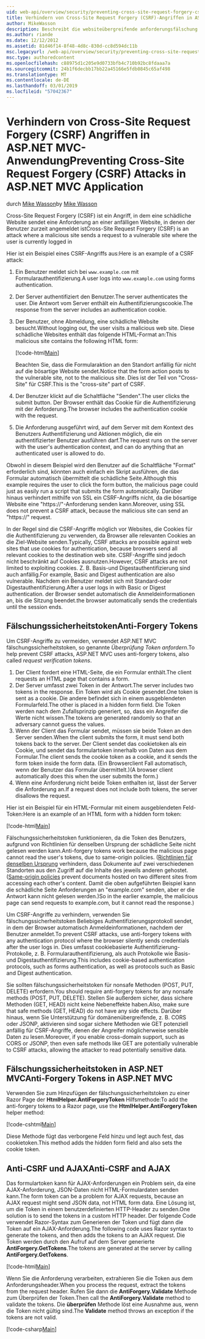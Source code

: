 ```yaml
---
uid: web-api/overview/security/preventing-cross-site-request-forgery-csrf-attacks
title: Verhindern von Cross-Site Request Forgery (CSRF)-Angriffen in ASP.NET MVC
author: MikeWasson
description: Beschreibt die websiteübergreifende anforderungsfälschung (CSRF)-Angriffe und Anti-CSRF-Measures in ASP.NET Web MVC implementiert.
ms.author: riande
ms.date: 12/12/2012
ms.assetid: 81d46f14-8f48-4d8c-830d-cc8d594dc11b
msc.legacyurl: /web-api/overview/security/preventing-cross-site-request-forgery-csrf-attacks
msc.type: authoredcontent
ms.openlocfilehash: c88975d1c205e9d0733bfb4c710b92bc8fdaaa7a
ms.sourcegitcommit: 24b1f6decbb17bb22a45166e5fdb0845c65af498
ms.translationtype: MT
ms.contentlocale: de-DE
ms.lasthandoff: 03/01/2019
ms.locfileid: "57042367"
---
```

<a name="preventing-cross-site-request-forgery-csrf-attacks-in-aspnet-mvc-application"></a><span data-ttu-id="37dab-103">Verhindern von Cross-Site Request Forgery (CSRF) Angriffen in ASP.NET MVC-Anwendung</span><span class="sxs-lookup"><span data-stu-id="37dab-103">Preventing Cross-Site Request Forgery (CSRF) Attacks in ASP.NET MVC Application</span></span>
====================
<span data-ttu-id="37dab-104">durch [Mike Wasson](https://github.com/MikeWasson)</span><span class="sxs-lookup"><span data-stu-id="37dab-104">by [Mike Wasson](https://github.com/MikeWasson)</span></span>

<span data-ttu-id="37dab-105">Cross-Site Request Forgery (CSRF) ist ein Angriff, in dem eine schädliche Website sendet eine Anforderung an einer anfälligen Website, in denen der Benutzer zurzeit angemeldet ist</span><span class="sxs-lookup"><span data-stu-id="37dab-105">Cross-Site Request Forgery (CSRF) is an attack where a malicious site sends a request to a vulnerable site where the user is currently logged in</span></span>

<span data-ttu-id="37dab-106">Hier ist ein Beispiel eines CSRF-Angriffs aus:</span><span class="sxs-lookup"><span data-stu-id="37dab-106">Here is an example of a CSRF attack:</span></span>

1. <span data-ttu-id="37dab-107">Ein Benutzer meldet sich bei `www.example.com` mit Formularauthentifizierung.</span><span class="sxs-lookup"><span data-stu-id="37dab-107">A user logs into `www.example.com` using forms authentication.</span></span>
2. <span data-ttu-id="37dab-108">Der Server authentifiziert den Benutzer.</span><span class="sxs-lookup"><span data-stu-id="37dab-108">The server authenticates the user.</span></span> <span data-ttu-id="37dab-109">Die Antwort vom Server enthält ein Authentifizierungscookie.</span><span class="sxs-lookup"><span data-stu-id="37dab-109">The response from the server includes an authentication cookie.</span></span>
3. <span data-ttu-id="37dab-110">Der Benutzer, ohne Abmeldung, eine schädliche Website besucht.</span><span class="sxs-lookup"><span data-stu-id="37dab-110">Without logging out, the user visits a malicious web site.</span></span> <span data-ttu-id="37dab-111">Diese schädliche Websites enthält das folgende HTML-Format an:</span><span class="sxs-lookup"><span data-stu-id="37dab-111">This malicious site contains the following HTML form:</span></span> 

    [!code-html[Main](preventing-cross-site-request-forgery-csrf-attacks/samples/sample1.html)]

    <span data-ttu-id="37dab-112">Beachten Sie, dass die Formularaktion an den Standort anfällig für nicht auf die bösartige Website sendet.</span><span class="sxs-lookup"><span data-stu-id="37dab-112">Notice that the form action posts to the vulnerable site, not to the malicious site.</span></span> <span data-ttu-id="37dab-113">Dies ist der Teil von "Cross-Site" für CSRF.</span><span class="sxs-lookup"><span data-stu-id="37dab-113">This is the "cross-site" part of CSRF.</span></span>
4. <span data-ttu-id="37dab-114">Der Benutzer klickt auf die Schaltfläche "Senden".</span><span class="sxs-lookup"><span data-stu-id="37dab-114">The user clicks the submit button.</span></span> <span data-ttu-id="37dab-115">Der Browser enthält das Cookie für die Authentifizierung mit der Anforderung.</span><span class="sxs-lookup"><span data-stu-id="37dab-115">The browser includes the authentication cookie with the request.</span></span>
5. <span data-ttu-id="37dab-116">Die Anforderung ausgeführt wird, auf dem Server mit dem Kontext des Benutzers Authentifizierung und Aktionen möglich, die ein authentifizierter Benutzer ausführen darf.</span><span class="sxs-lookup"><span data-stu-id="37dab-116">The request runs on the server with the user's authentication context, and can do anything that an authenticated user is allowed to do.</span></span>

<span data-ttu-id="37dab-117">Obwohl in diesem Beispiel wird den Benutzer auf die Schaltfläche "Format" erforderlich sind, könnten auch einfach ein Skript ausführen, die das Formular automatisch übermittelt die schädliche Seite.</span><span class="sxs-lookup"><span data-stu-id="37dab-117">Although this example requires the user to click the form button, the malicious page could just as easily run a script that submits the form automatically.</span></span> <span data-ttu-id="37dab-118">Darüber hinaus verhindert mithilfe von SSL ein CSRF-Angriffs nicht, da die bösartige Website eine "https://"-Anforderung senden kann.</span><span class="sxs-lookup"><span data-stu-id="37dab-118">Moreover, using SSL does not prevent a CSRF attack, because the malicious site can send an "https://" request.</span></span>

<span data-ttu-id="37dab-119">In der Regel sind die CSRF-Angriffe möglich vor Websites, die Cookies für die Authentifizierung zu verwenden, da Browser alle relevanten Cookies an die Ziel-Website senden.</span><span class="sxs-lookup"><span data-stu-id="37dab-119">Typically, CSRF attacks are possible against web sites that use cookies for authentication, because browsers send all relevant cookies to the destination web site.</span></span> <span data-ttu-id="37dab-120">CSRF-Angriffe sind jedoch nicht beschränkt auf Cookies ausnutzen.</span><span class="sxs-lookup"><span data-stu-id="37dab-120">However, CSRF attacks are not limited to exploiting cookies.</span></span> <span data-ttu-id="37dab-121">Z. B. Basis-und Digestauthentifizierung sind auch anfällig.</span><span class="sxs-lookup"><span data-stu-id="37dab-121">For example, Basic and Digest authentication are also vulnerable.</span></span> <span data-ttu-id="37dab-122">Nachdem ein Benutzer meldet sich mit Standard-oder Digestauthentifizierung.</span><span class="sxs-lookup"><span data-stu-id="37dab-122">After a user logs in with Basic or Digest authentication.</span></span> <span data-ttu-id="37dab-123">der Browser sendet automatisch die Anmeldeinformationen an, bis die Sitzung beendet.</span><span class="sxs-lookup"><span data-stu-id="37dab-123">the browser automatically sends the credentials until the session ends.</span></span>

## <a name="anti-forgery-tokens"></a><span data-ttu-id="37dab-124">Fälschungssicherheitstoken</span><span class="sxs-lookup"><span data-stu-id="37dab-124">Anti-Forgery Tokens</span></span>

<span data-ttu-id="37dab-125">Um CSRF-Angriffe zu vermeiden, verwendet ASP.NET MVC fälschungssicherheitstoken, so genannte *Überprüfung Token anfordern*.</span><span class="sxs-lookup"><span data-stu-id="37dab-125">To help prevent CSRF attacks, ASP.NET MVC uses anti-forgery tokens, also called *request verification tokens*.</span></span>

1. <span data-ttu-id="37dab-126">Der Client fordert eine HTML-Seite, die ein Formular enthält.</span><span class="sxs-lookup"><span data-stu-id="37dab-126">The client requests an HTML page that contains a form.</span></span>
2. <span data-ttu-id="37dab-127">Der Server umfasst zwei Token in der Antwort.</span><span class="sxs-lookup"><span data-stu-id="37dab-127">The server includes two tokens in the response.</span></span> <span data-ttu-id="37dab-128">Ein Token wird als Cookie gesendet.</span><span class="sxs-lookup"><span data-stu-id="37dab-128">One token is sent as a cookie.</span></span> <span data-ttu-id="37dab-129">Die andere befindet sich in einem ausgeblendeten Formularfeld.</span><span class="sxs-lookup"><span data-stu-id="37dab-129">The other is placed in a hidden form field.</span></span> <span data-ttu-id="37dab-130">Die Token werden nach dem Zufallsprinzip generiert, so, dass ein Angreifer die Werte nicht wissen.</span><span class="sxs-lookup"><span data-stu-id="37dab-130">The tokens are generated randomly so that an adversary cannot guess the values.</span></span>
3. <span data-ttu-id="37dab-131">Wenn der Client das Formular sendet, müssen sie beide Token an den Server senden.</span><span class="sxs-lookup"><span data-stu-id="37dab-131">When the client submits the form, it must send both tokens back to the server.</span></span> <span data-ttu-id="37dab-132">Der Client sendet das cookietoken als ein Cookie, und sendet das formulartoken innerhalb von Daten aus dem Formular.</span><span class="sxs-lookup"><span data-stu-id="37dab-132">The client sends the cookie token as a cookie, and it sends the form token inside the form data.</span></span> <span data-ttu-id="37dab-133">(Ein Browserclient Fall automatisch, wenn der Benutzer das Formular übermittelt.)</span><span class="sxs-lookup"><span data-stu-id="37dab-133">(A browser client automatically does this when the user submits the form.)</span></span>
4. <span data-ttu-id="37dab-134">Wenn eine Anforderung nicht beide Token enthalten ist, lässt der Server die Anforderung an.</span><span class="sxs-lookup"><span data-stu-id="37dab-134">If a request does not include both tokens, the server disallows the request.</span></span>

<span data-ttu-id="37dab-135">Hier ist ein Beispiel für ein HTML-Formular mit einem ausgeblendeten Feld-Token:</span><span class="sxs-lookup"><span data-stu-id="37dab-135">Here is an example of an HTML form with a hidden form token:</span></span>

[!code-html[Main](preventing-cross-site-request-forgery-csrf-attacks/samples/sample2.html)]

<span data-ttu-id="37dab-136">Fälschungssicherheitstoken funktionieren, da die Token des Benutzers, aufgrund von Richtlinien für denselben Ursprung der schädliche Seite nicht gelesen werden kann.</span><span class="sxs-lookup"><span data-stu-id="37dab-136">Anti-forgery tokens work because the malicious page cannot read the user's tokens, due to same-origin policies.</span></span> <span data-ttu-id="37dab-137">([Richtlinien für denselben Ursprung](http://www.w3.org/Security/wiki/Same_Origin_Policy) verhindern, dass Dokumente auf zwei verschiedenen Standorten aus den Zugriff auf die Inhalte des jeweils anderen gehostet.</span><span class="sxs-lookup"><span data-stu-id="37dab-137">([Same-origin policies](http://www.w3.org/Security/wiki/Same_Origin_Policy) prevent documents hosted on two different sites from accessing each other's content.</span></span> <span data-ttu-id="37dab-138">Damit die oben aufgeführten Beispiel kann die schädliche Seite Anforderungen an "example.com" senden, aber er die Antwort kann nicht gelesen werden.)</span><span class="sxs-lookup"><span data-stu-id="37dab-138">So in the earlier example, the malicious page can send requests to example.com, but it cannot read the response.)</span></span>

<span data-ttu-id="37dab-139">Um CSRF-Angriffe zu verhindern, verwenden Sie fälschungssicherheitstoken Beliebiges Authentifizierungsprotokoll sendet, in dem der Browser automatisch Anmeldeinformationen, nachdem der Benutzer anmeldet.</span><span class="sxs-lookup"><span data-stu-id="37dab-139">To prevent CSRF attacks, use anti-forgery tokens with any authentication protocol where the browser silently sends credentials after the user logs in.</span></span> <span data-ttu-id="37dab-140">Dies umfasst cookiebasierte Authentifizierung-Protokolle, z. B. Formularauthentifizierung, als auch Protokolle wie Basis-und Digestauthentifizierung.</span><span class="sxs-lookup"><span data-stu-id="37dab-140">This includes cookie-based authentication protocols, such as forms authentication, as well as protocols such as Basic and Digest authentication.</span></span>

<span data-ttu-id="37dab-141">Sie sollten fälschungssicherheitstoken für nonsafe Methoden (POST, PUT, DELETE) erfordern.</span><span class="sxs-lookup"><span data-stu-id="37dab-141">You should require anti-forgery tokens for any nonsafe methods (POST, PUT, DELETE).</span></span> <span data-ttu-id="37dab-142">Stellen Sie außerdem sicher, dass sichere Methoden (GET, HEAD) nicht keine Nebeneffekte haben.</span><span class="sxs-lookup"><span data-stu-id="37dab-142">Also, make sure that safe methods (GET, HEAD) do not have any side effects.</span></span> <span data-ttu-id="37dab-143">Darüber hinaus, wenn Sie Unterstützung für domänenübergreifende, z. B. CORS oder JSONP, aktivieren sind sogar sichere Methoden wie GET potenziell anfällig für CSRF-Angriffe, denen der Angreifer möglicherweise sensible Daten zu lesen.</span><span class="sxs-lookup"><span data-stu-id="37dab-143">Moreover, if you enable cross-domain support, such as CORS or JSONP, then even safe methods like GET are potentially vulnerable to CSRF attacks, allowing the attacker to read potentially sensitive data.</span></span>

## <a name="anti-forgery-tokens-in-aspnet-mvc"></a><span data-ttu-id="37dab-144">Fälschungssicherheitstoken in ASP.NET MVC</span><span class="sxs-lookup"><span data-stu-id="37dab-144">Anti-Forgery Tokens in ASP.NET MVC</span></span>

<span data-ttu-id="37dab-145">Verwenden Sie zum Hinzufügen der fälschungssicherheitstoken zu einer Razor Page der **HtmlHelper.AntiForgeryToken** Hilfsmethode:</span><span class="sxs-lookup"><span data-stu-id="37dab-145">To add the anti-forgery tokens to a Razor page, use the **HtmlHelper.AntiForgeryToken** helper method:</span></span>

[!code-cshtml[Main](preventing-cross-site-request-forgery-csrf-attacks/samples/sample3.cshtml)]

<span data-ttu-id="37dab-146">Diese Methode fügt das verborgene Feld hinzu und legt auch fest, das cookietoken.</span><span class="sxs-lookup"><span data-stu-id="37dab-146">This method adds the hidden form field and also sets the cookie token.</span></span>

## <a name="anti-csrf-and-ajax"></a><span data-ttu-id="37dab-147">Anti-CSRF und AJAX</span><span class="sxs-lookup"><span data-stu-id="37dab-147">Anti-CSRF and AJAX</span></span>

<span data-ttu-id="37dab-148">Das formulartoken kann für AJAX-Anforderungen ein Problem sein, da eine AJAX-Anforderung, JSON-Daten nicht HTML-Formulardaten senden kann.</span><span class="sxs-lookup"><span data-stu-id="37dab-148">The form token can be a problem for AJAX requests, because an AJAX request might send JSON data, not HTML form data.</span></span> <span data-ttu-id="37dab-149">Eine Lösung ist, um die Token in einem benutzerdefinierten HTTP-Header zu senden.</span><span class="sxs-lookup"><span data-stu-id="37dab-149">One solution is to send the tokens in a custom HTTP header.</span></span> <span data-ttu-id="37dab-150">Der folgende Code verwendet Razor-Syntax zum Generieren der Token und fügt dann die Token auf ein AJAX-Anforderung.</span><span class="sxs-lookup"><span data-stu-id="37dab-150">The following code uses Razor syntax to generate the tokens, and then adds the tokens to an AJAX request.</span></span> <span data-ttu-id="37dab-151">Die Token werden durch den Aufruf auf dem Server generierte **AntiForgery.GetTokens**.</span><span class="sxs-lookup"><span data-stu-id="37dab-151">The tokens are generated at the server by calling **AntiForgery.GetTokens**.</span></span>

[!code-html[Main](preventing-cross-site-request-forgery-csrf-attacks/samples/sample4.html)]

<span data-ttu-id="37dab-152">Wenn Sie die Anforderung verarbeiten, extrahieren Sie die Token aus dem Anforderungsheader.</span><span class="sxs-lookup"><span data-stu-id="37dab-152">When you process the request, extract the tokens from the request header.</span></span> <span data-ttu-id="37dab-153">Rufen Sie dann die **AntiForgery.Validate** Methode zum Überprüfen der Token.</span><span class="sxs-lookup"><span data-stu-id="37dab-153">Then call the **AntiForgery.Validate** method to validate the tokens.</span></span> <span data-ttu-id="37dab-154">Die **überprüfen** Methode löst eine Ausnahme aus, wenn die Token nicht gültig sind.</span><span class="sxs-lookup"><span data-stu-id="37dab-154">The **Validate** method throws an exception if the tokens are not valid.</span></span>

[!code-csharp[Main](preventing-cross-site-request-forgery-csrf-attacks/samples/sample5.cs)]

